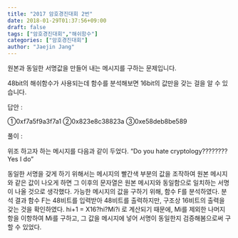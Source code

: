 ```yaml
---
title: "2017 암호경진대회 2번"
date: 2018-01-29T01:37:56+09:00
draft: false
tags: ["암호경진대회","해쉬함수"]
categories: ["암호경진대회"]
author: "Jaejin Jang"
---
```


원본과 동일한 서명값을 만들어 내는 메시지를 구하는 문제입니다.

48bit의 해쉬함수가 사용되는데 함수를 분석해보면 16bit의 값만을 갖는 걸을 알 수 있습니다.

답안 :

①0xf7a5f9a3f7a1
②0x823e8c38823a
③0xe58deb8be589

풀이 :

위조 하고자 하는 메시지를 다음과 같이 두었다. “Do you hate cryptology???????? Yes I do”

동일한 서명을 갖게 하기 위해서는 메시지의 빨간색 부분의 값을 조작하여 원본 메시지와 같은 값이 나오게 하면 그 이후의 문자열은 원본 메시지와 동일함으로 일치하는 서명이 나올 
것으로 생각했다. 가능한 메시지의 값을 구하기 위해, 함수 F를 분석하였다. 분석 결과 함수 F는 48비트를 입력받아 48비트를 출력하지만, 구조상 16비트의 출력을 갖는 것을 확인하였다.
hi+1 = X16?hi?Mi?i 로 계산되기 때문에, Mi를 제외한 나머지 항을 이항하여 Mi를 구하고, 그 값을 메시지에 넣어 서명이 동일한지 검증해봄으로써 구할 수 있었다. 
